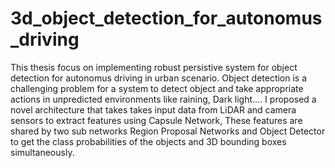 # 3d_object_detection_for_autonomus_driving

This thesis focus on implementing robust persistive system for object detection for autonomus driving in urban scenario.
Object detection is a challenging problem for a system to detect object and take appropriate actions in unpredicted environments
like raining, Dark light.... I proposed a novel architecture that takes takes input data from LiDAR and camera sensors to extract 
features using Capsule Network, These features are shared by two sub networks Region Proposal Networks and Object Detector to get 
the class probabilities of the objects and 3D bounding boxes simultaneously.
